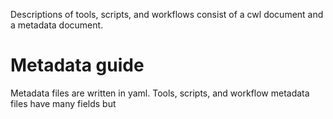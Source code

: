 Descriptions of tools, scripts, and workflows consist of a cwl document and a metadata document.  

# Metadata guide

Metadata files are written in yaml. Tools, scripts, and workflow metadata files have many fields but 